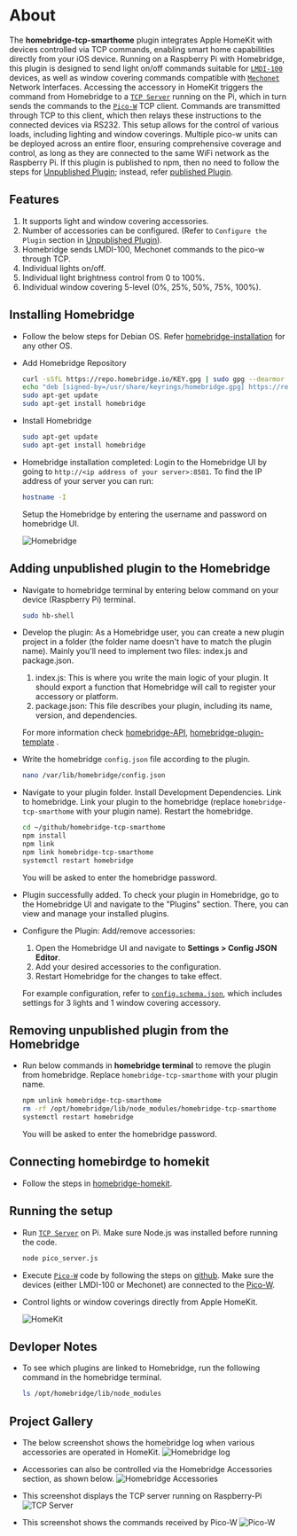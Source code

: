 # About
The **homebridge-tcp-smarthome** plugin integrates Apple HomeKit with devices controlled via TCP commands, enabling smart home capabilities directly from your iOS device. Running on a Raspberry Pi with Homebridge, this plugin is designed to send light on/off commands suitable for [`LMDI-100`](./docs/LMDI_Serial_Protocol.pdf) devices, as well as window covering commands compatible with [`Mechonet`](./docs/Mecho_Shade_Serial_Protocol.pdf) Network Interfaces. Accessing the accessory in HomeKit triggers the command from Homebridge to a [`TCP Server`](./pico_server.js) running on the Pi, which in turn sends the commands to the [`Pico-W`](https://github.com/RajkumarGara/pico-network-serial-port) TCP client. Commands are transmitted through TCP to this client, which then relays these instructions to the connected devices via RS232. This setup allows for the control of various loads, including lighting and window coverings. Multiple pico-w units can be deployed across an entire floor, ensuring comprehensive coverage and control, as long as they are connected to the same WiFi network as the Raspberry Pi. If this plugin is published to npm, then no need to follow the steps for [Unpublished Plugin](#Adding-unpublished-plugin-to-the-Homebridge); instead, refer [published Plugin](#Adding-published-plugin-to-the-Homebridge).

## Features
1. It supports light and window covering accessories.
2. Number of accessories can be configured. (Refer to `Configure the Plugin` section in [Unpublished Plugin](#Adding-unpublished-plugin-to-the-Homebridge)).
3. Homebridge sends LMDI-100, Mechonet commands to the pico-w through TCP.
4. Individual lights on/off.
5. Individual light brightness control from 0 to 100%.
6. Individual window covering 5-level (0%, 25%, 50%, 75%, 100%).

## Installing Homebridge
* Follow the below steps for Debian OS. Refer [homebridge-installation](https://github.com/homebridge/homebridge/wiki/Install-Homebridge-on-Raspbian#installing-homebridge) for any other OS.
* Add Homebridge Repository
    ```bash
    curl -sSfL https://repo.homebridge.io/KEY.gpg | sudo gpg --dearmor | sudo tee /usr/share/keyrings/homebridge.gpg  > /dev/null
    echo "deb [signed-by=/usr/share/keyrings/homebridge.gpg] https://repo.homebridge.io stable main" | sudo tee /etc/apt/sources.list.d/homebridge.list > /dev/null
    sudo apt-get update
    sudo apt-get install homebridge
    ```

* Install Homebridge
    ```bash
    sudo apt-get update
    sudo apt-get install homebridge
    ```

* Homebridge installation completed: Login to the Homebridge UI by going to `http://<ip address of your server>:8581`.
To find the IP address of your server you can run:
    ```bash
    hostname -I
    ```
    Setup the Homebridge by entering the username and password on homebridge UI.

    ![Homebridge](img/1.jpg)
## Adding unpublished plugin to the Homebridge
* Navigate to homebridge terminal by entering below command on your device (Raspberry Pi) terminal.
    ```bash
    sudo hb-shell
    ```

* Develop the plugin:
As a Homebridge user, you can create a new plugin project in a folder (the folder name doesn't have to match the plugin name). Mainly you'll need to implement two files: index.js and package.json.
    1.  index.js: This is where you write the main logic of your plugin. It should export a function that Homebridge will call to register your accessory or platform.
    2.  package.json: This file describes your plugin, including its name, version, and dependencies.

    For more information check [homebridge-API](https://developers.homebridge.io/), [homebridge-plugin-template](https://github.com/homebridge/homebridge-plugin-template) .

* Write the homebridge `config.json` file according to the plugin.
     ```bash
    nano /var/lib/homebridge/config.json
    ```

* Navigate to your plugin folder. Install Development Dependencies. Link to homebridge. Link your plugin to the homebridge (replace `homebridge-tcp-smarthome` with your plugin name). Restart the homebridge.
     ```bash
    cd ~/github/homebridge-tcp-smarthome
    npm install
    npm link
    npm link homebridge-tcp-smarthome
    systemctl restart homebridge
    ```
    You will be asked to enter the homebridge password.

* Plugin successfully added.
    To check your plugin in Homebridge, go to the Homebridge UI and navigate to the "Plugins" section. There, you can view and manage your installed plugins.

* Configure the Plugin: Add/remove accessories:
    1. Open the Homebridge UI and navigate to **Settings > Config JSON Editor**.
    2. Add your desired accessories to the configuration.
    3. Restart Homebridge for the changes to take effect.
    
    For example configuration, refer to [`config.schema.json`](./config.schema.json), which includes settings for 3 lights and 1 window covering accessory.

## Removing unpublished plugin from the Homebridge
* Run below commands in **homebridge terminal** to remove the plugin from homebridge. Replace `homebridge-tcp-smarthome` with your plugin name.

    ```bash
    npm unlink homebridge-tcp-smarthome
    rm -rf /opt/homebridge/lib/node_modules/homebridge-tcp-smarthome
    systemctl restart homebridge
    ```
    You will be asked to enter the homebridge password.

## Connecting homebirdge to homekit
* Follow the steps in [homebridge-homekit](https://github.com/homebridge/homebridge/wiki/Connecting-Homebridge-To-HomeKit).

## Running the setup
* Run [`TCP Server`](./pico_server.js) on Pi. Make sure Node.js was installed before running the code.

    ```bash
    node pico_server.js
    ```
* Execute [`Pico-W`](https://github.com/RajkumarGara/pico-network-serial-port/blob/main/main.py) code by following the steps on [github](https://github.com/RajkumarGara/pico-network-serial-port). Make sure the devices (either LMDI-100 or Mechonet) are connected to the [Pico-W](https://github.com/RajkumarGara/pico-network-serial-port?tab=readme-ov-file#images). 

* Control lights or window coverings directly from Apple HomeKit. 

    ![HomeKit](img/2.jpg)

## Devloper Notes
* To see which plugins are linked to Homebridge, run the following command in the homebridge terminal.
    ```bash
    ls /opt/homebridge/lib/node_modules
    ```

## Project Gallery
* The below screenshot shows the homebridge log when various accessories are operated in HomeKit.
    ![Homebridge log](img/3.jpg)

* Accessories can also be controlled via the Homebridge Accessories section, as shown below.
    ![Homebridge Accessories](img/4.jpg)
    
* This screenshot displays the TCP server running on Raspberry-Pi
    ![TCP Server](img/5.jpg)
        
* This screenshot shows the commands received by Pico-W
    ![Pico-W](img/6.jpg)